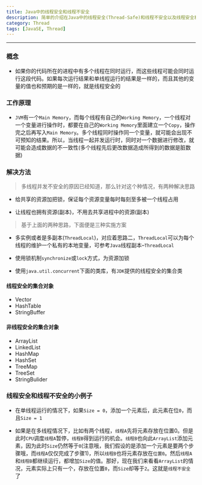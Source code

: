 ```yaml
---
title: Java中的线程安全和线程不安全
description: 简单的介绍在Java中的线程安全(Thread-Safe)和线程不安全以及线程安全和不安全的集合对象，还有一个通俗易懂的小例子
category: Thread
tags: [JavaSE, Thread]
---
```


-----

### 概念

* 如果你的代码所在的进程中有多个线程在同时运行，而这些线程可能会同时运行这段代码。如果每次运行结果和单线程运行的结果是一样的，而且其他的变量的值也和预期的是一样的，就是线程安全的

### 工作原理

* `JVM`有一个`Main Memory`，而每个线程有自己的`Working Memory`，一个线程对一个变量进行操作时，都要在自己的`Working Memory`里面建立一个`Copy`，操作完之后再写入`Main Memory`。多个线程同时操作同一个变量，就可能会出现不可预知的结果。所以，当线程一起并发运行时，同时对一个数据进行修改，就可能会造成数据的不一致性(多个线程先后更改数据造成所得到的数据是脏数据)

### 解决方法

> 多线程并发不安全的原因已经知道，那么针对这个种情况，有两种解决思路

* 给共享的资源加把锁，保证每个资源变量每时每刻至多被一个线程占用

* 让线程也拥有资源(副本)，不用去共享进程中的资源(副本)

> 基于上面的两种思路，下面便是三种实施方案

* 多实例或者是多副本(`ThreadLocal`)，对应着思路二，`ThreadLocal`可以为每个线程的维护一个私有的本地变量，可参考`Java`线程副本–`ThreadLocal`

* 使用锁机制`synchronize`或`lock`方式，为资源加锁

* 使用`java.util.concurrent`下面的类库，有`JDK`提供的线程安全的集合类

#### 线程安全的集合对象

* Vector
* HashTable
* StringBuffer

#### 非线程安全的集合对象

* ArrayList
* LinkedList
* HashMap
* HashSet
* TreeMap
* TreeSet
* StringBulider

### 线程安全和线程不安全的小例子

* 在单线程运行的情况下，如果`Size = 0`，添加一个元素后，此元素在位`0`，而且`Size = 1`

* 如果是在多线程情况下，比如有两个线程，`线程A`先将元素存放在位置0。但是此时`CPU`调度`线程A`暂停，`线程B`得到运行的机会。`线程B`也向此`ArrayList`添加元素，因为此时`Size`仍然等于`0`(注意哦，我们假设的是添加一个元素是要两个步骤哦，而`线程A`仅仅完成了步骤1)，所以`线程B`也将元素存放在`位置0`。然后`线程A`和`线程B`都继续运行，都增加`Size`的值。那好，现在我们来看看`ArrayList`的情况，元素实际上只有一个，存放在位置`0`，而`Size`却等于`2`。这就是`线程不安全`了